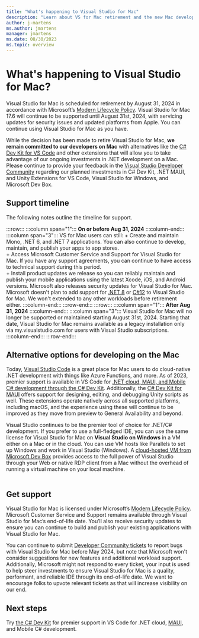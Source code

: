 ```yaml
---
title: "What's happening to Visual Studio for Mac"
description: "Learn about VS for Mac retirement and the new Mac development options."
author: j-martens 
ms.author: jmartens
manager: jmartens
ms.date: 08/30/2023
ms.topic: overview
---
```

# What's happening to Visual Studio for Mac?

Visual Studio for Mac is scheduled for retirement by August 31, 2024 in accordance with Microsoft’s [Modern Lifecycle Policy](/lifecycle/policies/modern).  Visual Studio for Mac 17.6 will continue to be supported until August 31st, 2024, with servicing updates for security issues and updated platforms from Apple.  You can continue using Visual Studio for Mac as you have.

While the decision has been made to retire Visual Studio for Mac, **we remain committed to our developers on Mac** with alternatives like the [C# Dev Kit for VS Code](https://code.visualstudio.com/docs/csharp/get-started) and other extensions that will allow you to take advantage of our ongoing investments in .NET development on a Mac. Please continue to provide your feedback in the [Visual Studio Developer Community](https://aka.ms/feedback/suggest?space=8)  regarding our planned investments in C# Dev Kit, .NET MAUI, and Unity Extensions for VS Code, Visual Studio for Windows, and Microsoft Dev Box.

## Support timeline

The following notes outline the timeline for support. 

:::row::: 
    :::column span="1"::: 
        **On or before Aug 31, 2024**
    :::column-end::: 
    :::column span="3"::: 
        VS for Mac users can still:
        + Create and maintain Mono, .NET 6, and .NET 7 applications. You can also continue to develop, maintain, and publish your apps to app stores.  
        + Access Microsoft Customer Service and Support for Visual Studio for Mac. If you have any support agreements, you can continue to have access to technical support during this period.  
        + Install product updates we release so you can reliably maintain and publish your mobile applications using the latest Xcode, iOS, and Android versions. Microsoft also releases security updates for Visual Studio for Mac.
        Microsoft doesn't plan to add support for [.NET 8](/dotnet/core/whats-new/dotnet-8/) or [C#12](/dotnet/csharp/whats-new/csharp-12/) to Visual Studio for Mac.  We won't extended to any other workloads before retirement either.
    :::column-end::: 
:::row-end:::
:::row::: 
    :::column span="1"::: 
        **After Aug 31, 2024**
    :::column-end::: 
    :::column span="3":::
        Visual Studio for Mac will no longer be supported or maintained starting August 31st, 2024. Starting that date, Visual Studio for Mac remains available as a legacy installation only via my.visualstudio.com for users with Visual Studio subscriptions. 
    :::column-end::: 
:::row-end:::


## Alternative options for developing on the Mac

Today, [Visual Studio Code](https://code.visualstudio.com/docs/editor/whyvscode) is a great place for Mac users to do cloud-native .NET development with things like Azure Functions, and more.  As of 2023, premier support is available in VS Code for [.NET cloud, MAUI, and Mobile C# development through the C# Dev Kit](https://code.visualstudio.com/docs/csharp/get-started). Additionally, the [C# Dev Kit for MAUI](https://marketplace.visualstudio.com/items?itemName=ms-dotnettools.dotnet-maui) offers support for designing, editing, and debugging Unity scripts as well. These extensions operate natively across all supported platforms, including macOS, and the experience using these will continue to be improved as they move from preview to General Availability and beyond.

Visual Studio continues to be the premier tool of choice for .NET/C# development. If you prefer to use a full-fledged IDE, you can use the same license for Visual Studio for Mac on **Visual Studio on Windows** in a VM either on a Mac or in the cloud. You can use VM hosts like Parallels to set up Windows and work in Visual Studio (Windows).  A [cloud-hosted VM from Microsoft Dev Box](/azure/dev-box/overview-what-is-microsoft-dev-box) provides access to the full power of Visual Studio through your Web or native RDP client from a Mac without the overhead of running a virtual machine on your local machine.  
  

## Get support 

Visual Studio for Mac is licensed under Microsoft’s [Modern Lifecycle Policy](/lifecycle/policies/modern).  Microsoft Customer Service and Support remains available through Visual Studio for Mac’s end-of-life date. You’ll also receive security updates to ensure you can continue to build and publish your existing applications with Visual Studio for Mac.
 

You can continue to submit [Developer Community tickets](/visualstudio/ide/developer-community-guidelines) to report bugs with Visual Studio for Mac before May 2024, but note that Microsoft won't consider suggestions for new features and additional workload support. Additionally, Microsoft might not respond to every ticket, your input is used to help steer investments to ensure Visual Studio for Mac is a quality, performant, and reliable IDE through its end-of-life date. We want to encourage folks to upvote relevant tickets as that will increase visibility on our end. 

## Next steps

Try [the C# Dev Kit](https://code.visualstudio.com/docs/csharp/get-started) for premier support in VS Code for .NET cloud, [MAUI](https://marketplace.visualstudio.com/items?itemName=ms-dotnettools.dotnet-maui), and Mobile C# development.  
